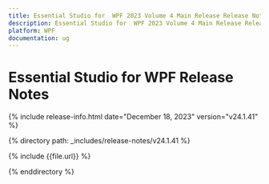```yaml
---
title: Essential Studio for  WPF 2023 Volume 4 Main Release Release Notes  
description: Essential Studio for  WPF 2023 Volume 4 Main Release Release Notes  
platform: WPF
documentation: ug
---
```


# Essential Studio for  WPF  Release Notes  

{% include release-info.html date="December 18, 2023"  version="v24.1.41" %} 

{% directory path: _includes/release-notes/v24.1.41 %}

{% include {{file.url}} %}

{% enddirectory %}